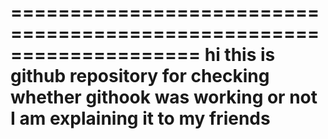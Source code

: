  ====================================================================
 hi
 this is github repository for checking whether githook was working or not
 I am explaining it to my friends
 ====================================================================


